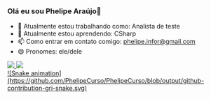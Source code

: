 ### Olá  eu sou Phelipe Araújo👋
- 🔭 Atualmente estou trabalhando como: Analista de teste
- 🌱 Atualmente estou aprendendo: CSharp
- 📫 Como entrar em contato comigo: phelipe.infor@gmail.com
- 😄 Pronomes: ele/dele
<div>
  <a href="https://github.com/PhelipeCurso">
    <img height"180em" src= "https://github-readme-stats.vercel.app/api?username=PhelipeCurso&show_icons=true&theme=dracula&include_all_commits=true&count_private=true"/>
    <img height"200em" src= "https://github-readme-stats.vercel.app/api/top-langs/?username=PhelipeCurso&layout=compact&langs_count=16&theme=dracula"/>
</div>
![Snake animation](https://github.com/PhelipeCurso/PhelipeCurso/blob/output/github-contribution-gri-snake.svg)
